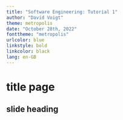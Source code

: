 ```yaml
---
title: "Software Engineering: Tutorial 1"
author: "David Voigt"
theme: metropolis
date: "October 28th, 2022"
fonttheme: "metropolis"
urlcolor: blue
linkstyle: bold
linkcolor: black
lang: en-GB
---
```


# title page

## slide heading